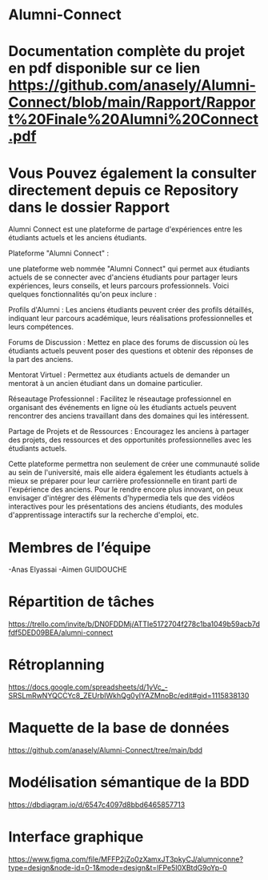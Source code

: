 # Alumni-Connect

# Documentation complète du projet en pdf disponible sur ce lien https://github.com/anasely/Alumni-Connect/blob/main/Rapport/Rapport%20Finale%20Alumni%20Connect.pdf
# Vous Pouvez également la consulter directement depuis ce Repository dans le dossier Rapport
Alumni Connect est une plateforme de partage d'expériences entre les étudiants actuels et les anciens étudiants. 

Plateforme "Alumni Connect" :

une plateforme web nommée "Alumni Connect" qui permet aux étudiants actuels de se connecter avec d'anciens étudiants pour partager leurs expériences, leurs conseils, et leurs parcours professionnels. Voici quelques fonctionnalités qu'on peux inclure :

Profils d'Alumni : Les anciens étudiants peuvent créer des profils détaillés, indiquant leur parcours académique, leurs réalisations professionnelles et leurs compétences.

Forums de Discussion : Mettez en place des forums de discussion où les étudiants actuels peuvent poser des questions et obtenir des réponses de la part des anciens.

Mentorat Virtuel : Permettez aux étudiants actuels de demander un mentorat à un ancien étudiant dans un domaine particulier.

Réseautage Professionnel : Facilitez le réseautage professionnel en organisant des événements en ligne où les étudiants actuels peuvent rencontrer des anciens travaillant dans des domaines qui les intéressent.

Partage de Projets et de Ressources : Encouragez les anciens à partager des projets, des ressources et des opportunités professionnelles avec les étudiants actuels.

Cette plateforme permettra non seulement de créer une communauté solide au sein de l'université, mais elle aidera également les étudiants actuels à mieux se préparer pour leur carrière professionnelle en tirant parti de l'expérience des anciens. Pour le rendre encore plus innovant, on peux envisager d'intégrer des éléments d'hypermedia tels que des vidéos interactives pour les présentations des anciens étudiants, des modules d'apprentissage interactifs sur la recherche d'emploi, etc.
# Membres de l’équipe
-Anas Elyassai
-Aimen GUIDOUCHE
# Répartition de tâches 
https://trello.com/invite/b/DN0FDDMj/ATTIe5172704f278c1ba1049b59acb7dfdf5DED09BEA/alumni-connect
# Rétroplanning 
https://docs.google.com/spreadsheets/d/1yVc_-SRSLmRwNYQCCYc8_ZEUrbIWkhQg0yIYAZMnoBc/edit#gid=1115838130
# Maquette de la base de données
https://github.com/anasely/Alumni-Connect/tree/main/bdd
# Modélisation sémantique de la BDD
https://dbdiagram.io/d/6547c4097d8bbd6465857713
# Interface graphique
https://www.figma.com/file/MFFP2jZo0zXamxJT3pkyCJ/alumniconne?type=design&node-id=0-1&mode=design&t=lFPe5I0XBtdG9oYp-0


